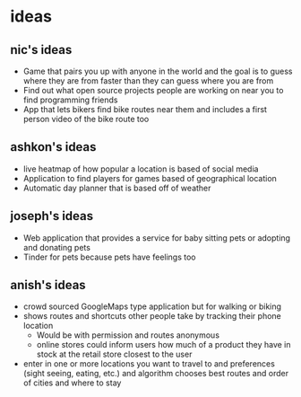 # ideas
## nic's ideas
* Game that pairs you up with anyone in the world and the goal is to guess where they are from faster than they can guess where you are from
* Find out what open source projects people are working on near you to find programming friends
* App that lets bikers find bike routes near them and includes a first person video of the bike route too
## ashkon's ideas
* live heatmap of how popular a location is based of social media
* Application to find players for games based of geographical location
* Automatic day planner that is based off of weather
## joseph's ideas
* Web application that provides a service for baby sitting pets or adopting and donating pets
* Tinder for pets because pets have feelings too
## anish's ideas
* crowd sourced GoogleMaps type application but for walking or biking
* shows routes and shortcuts other people take by tracking their phone location
  * Would be with permission and routes anonymous
  * online stores could inform users how much of a product they have in stock at the retail store closest to the user
* enter in one or more locations you want to travel to and preferences (sight seeing, eating, etc.) and algorithm chooses best routes and order of cities and where to stay
